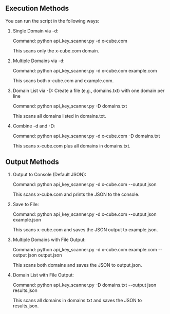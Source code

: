 Execution Methods
--
You can run the script in the following ways:

1. Single Domain via -d:

    Command: python api_key_scanner.py -d x-cube.com

    This scans only the x-cube.com domain.

2. Multiple Domains via -d:

    Command: python api_key_scanner.py -d x-cube.com example.com
    
    This scans both x-cube.com and example.com.

3. Domain List via -D:
    Create a file (e.g., domains.txt) with one domain per line

    Command: python api_key_scanner.py -D domains.txt
    
    This scans all domains listed in domains.txt.

4. Combine -d and -D:

    Command: python api_key_scanner.py -d x-cube.com -D domains.txt
    
    This scans x-cube.com plus all domains in domains.txt.

Output Methods
--
1. Output to Console (Default JSON):

    Command: python api_key_scanner.py -d x-cube.com --output json

    This scans x-cube.com and prints the JSON to the console.

2. Save to File:
    
    Command: python api_key_scanner.py -d x-cube.com --output json example.json
    
    This scans x-cube.com and saves the JSON output to example.json.

3. Multiple Domains with File Output:
    
    Command: python api_key_scanner.py -d x-cube.com example.com --output json output.json
    
    This scans both domains and saves the JSON to output.json.

4. Domain List with File Output:
    
    Command: python api_key_scanner.py -D domains.txt --output json results.json
    
    This scans all domains in domains.txt and saves the JSON to results.json.